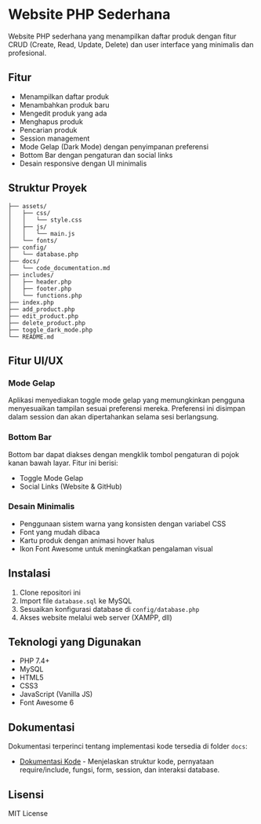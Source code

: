 # Website PHP Sederhana

Website PHP sederhana yang menampilkan daftar produk dengan fitur CRUD (Create, Read, Update, Delete) dan user interface yang minimalis dan profesional.

## Fitur
- Menampilkan daftar produk
- Menambahkan produk baru
- Mengedit produk yang ada
- Menghapus produk
- Pencarian produk
- Session management
- Mode Gelap (Dark Mode) dengan penyimpanan preferensi
- Bottom Bar dengan pengaturan dan social links
- Desain responsive dengan UI minimalis

## Struktur Proyek
```
├── assets/
│   ├── css/
│   │   └── style.css
│   ├── js/
│   │   └── main.js
│   └── fonts/
├── config/
│   └── database.php
├── docs/
│   └── code_documentation.md
├── includes/
│   ├── header.php
│   ├── footer.php
│   └── functions.php
├── index.php
├── add_product.php
├── edit_product.php
├── delete_product.php
├── toggle_dark_mode.php
└── README.md
```

## Fitur UI/UX

### Mode Gelap
Aplikasi menyediakan toggle mode gelap yang memungkinkan pengguna menyesuaikan tampilan sesuai preferensi mereka. Preferensi ini disimpan dalam session dan akan dipertahankan selama sesi berlangsung.

### Bottom Bar
Bottom bar dapat diakses dengan mengklik tombol pengaturan di pojok kanan bawah layar. Fitur ini berisi:
- Toggle Mode Gelap
- Social Links (Website & GitHub)

### Desain Minimalis
- Penggunaan sistem warna yang konsisten dengan variabel CSS
- Font yang mudah dibaca
- Kartu produk dengan animasi hover halus
- Ikon Font Awesome untuk meningkatkan pengalaman visual

## Instalasi
1. Clone repositori ini
2. Import file `database.sql` ke MySQL
3. Sesuaikan konfigurasi database di `config/database.php`
4. Akses website melalui web server (XAMPP, dll)

## Teknologi yang Digunakan
- PHP 7.4+
- MySQL
- HTML5
- CSS3
- JavaScript (Vanilla JS)
- Font Awesome 6

## Dokumentasi
Dokumentasi terperinci tentang implementasi kode tersedia di folder `docs`:
- [Dokumentasi Kode](docs/code_documentation.md) - Menjelaskan struktur kode, pernyataan require/include, fungsi, form, session, dan interaksi database.

## Lisensi
MIT License 